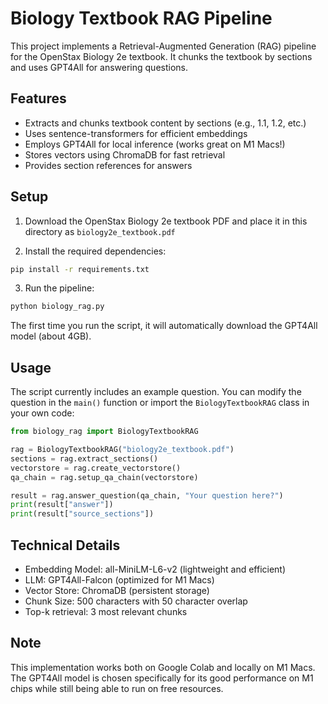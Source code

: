 # Biology Textbook RAG Pipeline

This project implements a Retrieval-Augmented Generation (RAG) pipeline for the OpenStax Biology 2e textbook. It chunks the textbook by sections and uses GPT4All for answering questions.

## Features

- Extracts and chunks textbook content by sections (e.g., 1.1, 1.2, etc.)
- Uses sentence-transformers for efficient embeddings
- Employs GPT4All for local inference (works great on M1 Macs!)
- Stores vectors using ChromaDB for fast retrieval
- Provides section references for answers

## Setup

1. Download the OpenStax Biology 2e textbook PDF and place it in this directory as `biology2e_textbook.pdf`

2. Install the required dependencies:
```bash
pip install -r requirements.txt
```

3. Run the pipeline:
```bash
python biology_rag.py
```

The first time you run the script, it will automatically download the GPT4All model (about 4GB).

## Usage

The script currently includes an example question. You can modify the question in the `main()` function or import the `BiologyTextbookRAG` class in your own code:

```python
from biology_rag import BiologyTextbookRAG

rag = BiologyTextbookRAG("biology2e_textbook.pdf")
sections = rag.extract_sections()
vectorstore = rag.create_vectorstore()
qa_chain = rag.setup_qa_chain(vectorstore)

result = rag.answer_question(qa_chain, "Your question here?")
print(result["answer"])
print(result["source_sections"])
```

## Technical Details

- Embedding Model: all-MiniLM-L6-v2 (lightweight and efficient)
- LLM: GPT4All-Falcon (optimized for M1 Macs)
- Vector Store: ChromaDB (persistent storage)
- Chunk Size: 500 characters with 50 character overlap
- Top-k retrieval: 3 most relevant chunks

## Note

This implementation works both on Google Colab and locally on M1 Macs. The GPT4All model is chosen specifically for its good performance on M1 chips while still being able to run on free resources.
